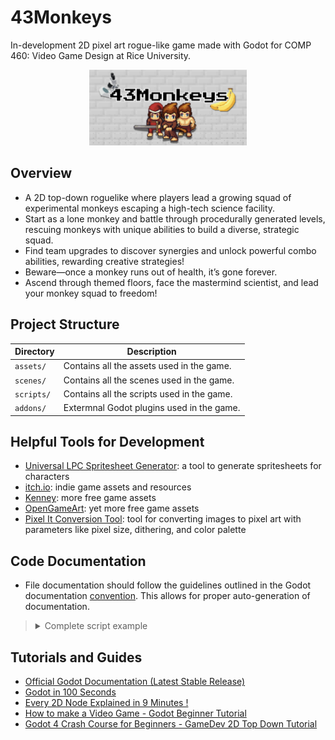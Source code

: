 # 43Monkeys

In-development 2D pixel art rogue-like game made with Godot for COMP 460: Video
Game Design at Rice University.

<div align="center">
  <img src="./teaser.png" alt="Teaser image of the monkey character" width="50%">
</div>

## Overview

- A 2D top-down roguelike where players lead a growing squad of experimental
  monkeys escaping a high-tech science facility.
- Start as a lone monkey and battle through procedurally generated levels,
  rescuing monkeys with unique abilities to build a diverse, strategic squad.
- Find team upgrades to discover synergies and unlock powerful combo abilities,
  rewarding creative strategies!
- Beware—once a monkey runs out of health, it’s gone forever.
- Ascend through themed floors, face the mastermind scientist, and lead your
  monkey squad to freedom!

## Project Structure

| Directory  | Description                                |
| ---------- | ------------------------------------------ |
| `assets/`  | Contains all the assets used in the game.  |
| `scenes/`  | Contains all the scenes used in the game.  |
| `scripts/` | Contains all the scripts used in the game. |
| `addons/`  | Extermnal Godot plugins used in the game.  |

## Helpful Tools for Development

- [Universal LPC Spritesheet Generator](https://sanderfrenken.github.io/Universal-LPC-Spritesheet-Character-Generator/#?body=Body_color_light&head=Human_male_light):
  a tool to generate spritesheets for characters
- [itch.io](https://itch.io/): indie game assets and resources
- [Kenney](https://kenney.nl/): more free game assets
- [OpenGameArt](https://opengameart.org/): yet more free game assets
- [Pixel It Conversion Tool](https://giventofly.github.io/pixelit/): tool for
  converting images to pixel art with parameters like pixel size, dithering, and
  color palette

## Code Documentation

- File documentation should follow the guidelines outlined in the Godot
  documentation [convention](https://docs.godotengine.org/en/stable/tutorials/scripting/gdscript/gdscript_documentation_comments.html).
  This allows for proper auto-generation of documentation.

> <details>
> <summary>Complete script example</summary>
>
> ```python
> extends Node2D
> ## A brief description of the class's role and functionality.
> ##
> ## The description of the script, what it can do,
> ## and any further detail.
> ##
> ## @tutorial:             https://example.com/tutorial_1
> ## @tutorial(Tutorial 2): https://example.com/tutorial_2
> ## @experimental
>
> ## The description of a signal.
> signal my_signal
>
> ## This is a description of the below enum.
> enum Direction {
> 	## Direction up.
> 	UP = 0,
> 	## Direction down.
> 	DOWN = 1,
> 	## Direction left.
> 	LEFT = 2,
> 	## Direction right.
> 	RIGHT = 3,
> }
>
> ## The description of a constant.
> const GRAVITY = 9.8
>
> ## The description of the variable v1.
> var v1
>
> ## This is a multiline description of the variable v2.[br]
> ## The type information below will be extracted for the documentation.
> var v2: int
>
> ## If the member has any annotation, the annotation should
> ## immediately precede it.
> @export
> var v3 := some_func()
>
>
> ## As the following function is documented, even though its name starts with
> ## an underscore, it will appear in the help window.
> func _fn(p1: int, p2: String) -> int:
> 	return 0
>
>
> # The below function isn't documented and its name starts with an underscore
> # so it will treated as private and will not be shown in the help window.
> func _internal() -> void:
> 	pass
>
>
> ## Documenting an inner class.
> ##
> ## The same rules apply here. The documentation must
> ## immediately precede the class definition.
> ##
> ## @tutorial: https://example.com/tutorial
> ## @experimental
> class Inner:
>
> 	## Inner class variable v4.
> 	var v4
>
>
> 	## Inner class function fn.
> 	func fn(): pass
> ```
>
> </details>

## Tutorials and Guides

- [Official Godot Documentation (Latest Stable Release)](https://docs.godotengine.org/en/stable/index.html)
- [Godot in 100 Seconds](https://www.youtube.com/watch?v=QKgTZWbwD1U)
- [Every 2D Node Explained in 9 Minutes !](https://www.youtube.com/watch?v=22VYNOtrcgM)
- [How to make a Video Game - Godot Beginner Tutorial](https://www.youtube.com/watch?v=LOhfqjmasi0&t=62s)
- [Godot 4 Crash Course for Beginners - GameDev 2D Top Down Tutorial](https://youtu.be/Luf2Kr5s3BM)
